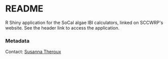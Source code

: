 # README

R Shiny application for the SoCal algae IBI calculators, linked on SCCWRP's website. See the header link to access the application.

### Metadata
Contact: <a href="https://www.sccwrp.org/about/staff/susanna-theroux/">Susanna Theroux</a><br>

